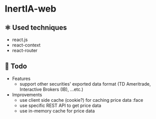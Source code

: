 # InertIA-web

## ⚛️ Used techniques
- react.js
- react-context
- react-router

## 👺 Todo
- Features
  - support other securities' exported data format (TD Ameritrade, Interactive Brokers (IB), ...etc.)
- Improvements
  - use client side cache (cookie?) for caching price data :face
  - use specific REST API to get price data
  - use in-memory cache for price data